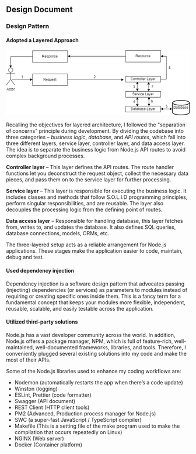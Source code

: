## Design Document

### Design Pattern
#### Adopted a Layered Approach
![Layered Architecture](public/images/layered-architecture.png "Layered Architecture")

Recalling the objectives for layered architecture, I followed the "separation of concerns" principle during development. By dividing the codebase into three categories – *business logic*, *database*, and *API routes*, which fall into three different layers, service layer, controller layer, and data access layer. The idea is to separate the business logic from Node.js API routes to avoid complex background processes.

**Controller layer** – This layer defines the API routes. The route handler functions let you deconstruct the request object, collect the necessary data pieces, and pass them on to the service layer for further processing.

**Service layer** – This layer is responsible for executing the business logic. It includes classes and methods that follow S.O.L.I.D programming principles, perform singular responsibilities, and are reusable. The layer also decouples the processing logic from the defining point of routes.

**Data access layer** – Responsible for handling database, this layer fetches from, writes to, and updates the database. It also defines SQL queries, database connections, models, ORMs, etc.

The three-layered setup acts as a reliable arrangement for Node.js applications. These stages make the application easier to code, maintain, debug and test.

#### Used dependency injection
Dependency injection is a software design pattern that advocates passing (injecting) dependencies (or services) as parameters to modules instead of requiring or creating specific ones inside them. This is a fancy term for a fundamental concept that keeps your modules more flexible, independent, reusable, scalable, and easily testable across the application.

#### Utilized third-party solutions
Node.js has a vast developer community across the world. In addition, Node.js offers a package manager, NPM, which is full of feature-rich, well-maintained, well-documented frameworks, libraries, and tools. Therefore, I conveniently plugged several existing solutions into my code and make the most of their APIs.

Some of the Node.js libraries used to enhance my coding workflows are:
- Nodemon (automatically restarts the app when there’s a code update)
- Winston (logging)
- ESLint, Prettier (code formatter)
- Swagger (API document)
- REST Client (HTTP client tools)
- PM2 (Advanced, Production process manager for Node.js)
- SWC (a super-fast JavaScript / TypeScript compiler)
- Makefile (This is a setting file of the make program used to make the compilation that occurs repeatedly on Linux)
- NGINX (Web server)
- Docker (Container platform)